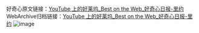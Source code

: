 好奇心原文链接：[YouTube 上的好莱坞_Best on the Web_好奇心日报-里约](https://www.qdaily.com/articles/2091.html)
WebArchive归档链接：[YouTube 上的好莱坞_Best on the Web_好奇心日报-里约](http://web.archive.org/web/20190623150830/https://www.qdaily.com/articles/2091.html)
![image](http://ww3.sinaimg.cn/large/007d5XDply1g3v66bxtlaj30u034k1kx)